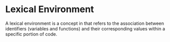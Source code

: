 # Lexical Environment

A lexical environment is a concept in that refers to the association between identifiers (variables and functions) and their corresponding values within a specific portion of code.
